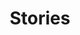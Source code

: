 ---
title: Stories
description: 'Stories from Private John Allen National Fish Hatchery.'
nav: Stories
type: field-station
facebook: pvtjohnallennfh
query: 'Private John Allen National Fish Hatchery'
section: articles
tags:
    - 'Private John Allen National Fish Hatchery'
updated: 'August 30th, 2018'
---